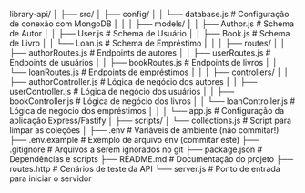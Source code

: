 library-api/
│
├── src/
│   ├── config/
│   │   └── database.js          # Configuração de conexão com MongoDB
│   │
│   ├── models/
│   │   ├── Author.js             # Schema de Autor
│   │   ├── User.js               # Schema de Usuário
│   │   ├── Book.js               # Schema de Livro
│   │   └── Loan.js               # Schema de Empréstimo
│   │
│   ├── routes/
│   │   ├── authorRoutes.js       # Endpoints de autores
│   │   ├── userRoutes.js         # Endpoints de usuários
│   │   ├── bookRoutes.js         # Endpoints de livros
│   │   └── loanRoutes.js         # Endpoints de empréstimos
│   │
│   ├── controllers/
│   │   ├── authorController.js   # Lógica de negócio dos autores
│   │   ├── userController.js     # Lógica de negócio dos usuários
│   │   ├── bookController.js     # Lógica de negócio dos livros
│   │   └── loanController.js     # Lógica de negócio dos empréstimos
│   │
│   └── app.js                    # Configuração da aplicação Express/Fastify
│
├── scripts/
│   └── collections.js            # Script para limpar as coleções
│
├── .env                          # Variáveis de ambiente (não commitar!)
├── .env.example                  # Exemplo de arquivo env (commitar este)
├── .gitignore                    # Arquivos a serem ignorados no git
├── package.json                  # Dependências e scripts
├── README.md                     # Documentação do projeto
├── routes.http                   # Cenários de teste da API
└── server.js                     # Ponto de entrada para iniciar o servidor